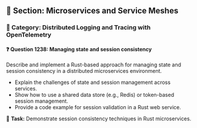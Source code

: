 ## 📘 Section: Microservices and Service Meshes
### 🔹 Category: Distributed Logging and Tracing with OpenTelemetry
#### ❓ Question 1238: Managing state and session consistency

Describe and implement a Rust-based approach for managing state and session consistency in a distributed microservices environment.

- Explain the challenges of state and session management across services.
- Show how to use a shared data store (e.g., Redis) or token-based session management.
- Provide a code example for session validation in a Rust web service.

🔧 **Task:** Demonstrate session consistency techniques in Rust microservices.
